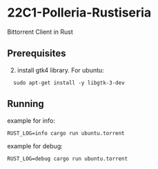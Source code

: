 # 22C1-Polleria-Rustiseria

Bittorrent Client in Rust

## Prerequisites

2. install gtk4 library. For ubuntu:
```
  sudo apt-get install -y libgtk-3-dev
```
   


## Running

example for info:
```
RUST_LOG=info cargo run ubuntu.torrent
```

example for debug:
```
RUST_LOG=debug cargo run ubuntu.torrent
```

